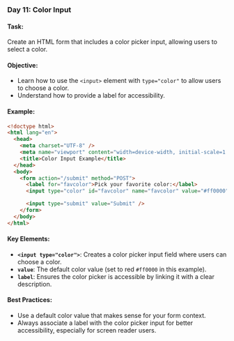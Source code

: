 ### Day 11: Color Input

#### **Task:**

Create an HTML form that includes a color picker input, allowing users to select a color.

#### **Objective:**

- Learn how to use the `<input>` element with `type="color"` to allow users to choose a color.
- Understand how to provide a label for accessibility.

#### **Example:**

```html
<!doctype html>
<html lang="en">
  <head>
    <meta charset="UTF-8" />
    <meta name="viewport" content="width=device-width, initial-scale=1.0" />
    <title>Color Input Example</title>
  </head>
  <body>
    <form action="/submit" method="POST">
      <label for="favcolor">Pick your favorite color:</label>
      <input type="color" id="favcolor" name="favcolor" value="#ff0000" />

      <input type="submit" value="Submit" />
    </form>
  </body>
</html>
```

#### **Key Elements:**

- **`<input type="color">`**: Creates a color picker input field where users can choose a color.
- **`value`**: The default color value (set to red `#ff0000` in this example).
- **`label`**: Ensures the color picker is accessible by linking it with a clear description.

#### **Best Practices:**

- Use a default color value that makes sense for your form context.
- Always associate a label with the color picker input for better accessibility, especially for screen reader users.
